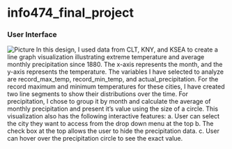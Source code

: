 # info474_final_project
### User Interface
![Picture](D:\学习\UW\info474\info474_final_project\graph.png)
In this design, I used data from CLT, KNY, and KSEA to create a line graph visualization illustrating 
extreme temperature and average monthly precipitation since 1880. The x-axis represents the month, and 
the y-axis represents the temperature. The variables I have selected to analyze are record_max_temp, 
record_min_temp, and actual_precipitation. For the record maximum and minimum temperatures for these 
cities, I have created two line segments to show their distributions over the time. For precipitation, I chose 
to group it by month and calculate the average of monthly precipitation and present it’s value using the size 
of a circle. This visualization also has the following interactive features:
a. User can select the city they want to access from the drop down menu at the top
b. The check box at the top allows the user to hide the precipitation data.
c. User can hover over the precipitation circle to see the exact value. 
